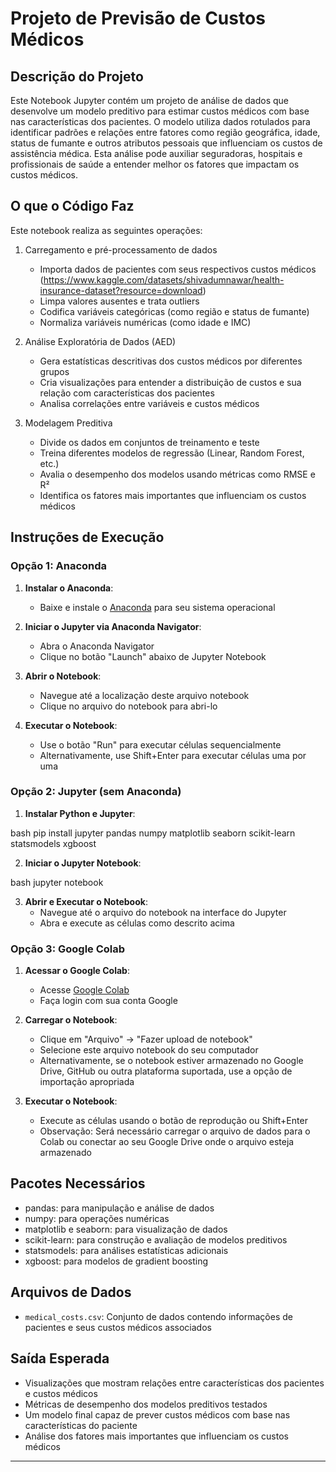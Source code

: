 # Projeto de Previsão de Custos Médicos

## Descrição do Projeto
Este Notebook Jupyter contém um projeto de análise de dados que desenvolve um modelo preditivo para estimar custos médicos com base nas características dos pacientes. O modelo utiliza dados rotulados para identificar padrões e relações entre fatores como região geográfica, idade, status de fumante e outros atributos pessoais que influenciam os custos de assistência médica. Esta análise pode auxiliar seguradoras, hospitais e profissionais de saúde a entender melhor os fatores que impactam os custos médicos.

## O que o Código Faz
Este notebook realiza as seguintes operações:
1. Carregamento e pré-processamento de dados
    - Importa dados de pacientes com seus respectivos custos médicos (https://www.kaggle.com/datasets/shivadumnawar/health-insurance-dataset?resource=download)
    - Limpa valores ausentes e trata outliers
    - Codifica variáveis categóricas (como região e status de fumante)
    - Normaliza variáveis numéricas (como idade e IMC)

2. Análise Exploratória de Dados (AED)
    - Gera estatísticas descritivas dos custos médicos por diferentes grupos
    - Cria visualizações para entender a distribuição de custos e sua relação com características dos pacientes
    - Analisa correlações entre variáveis e custos médicos

3. Modelagem Preditiva
    - Divide os dados em conjuntos de treinamento e teste
    - Treina diferentes modelos de regressão (Linear, Random Forest, etc.)
    - Avalia o desempenho dos modelos usando métricas como RMSE e R²
    - Identifica os fatores mais importantes que influenciam os custos médicos

## Instruções de Execução

### Opção 1: Anaconda

1. **Instalar o Anaconda**:
    - Baixe e instale o [Anaconda](https://www.anaconda.com/download) para seu sistema operacional

2. **Iniciar o Jupyter via Anaconda Navigator**:
    - Abra o Anaconda Navigator
    - Clique no botão "Launch" abaixo de Jupyter Notebook

3. **Abrir o Notebook**:
    - Navegue até a localização deste arquivo notebook
    - Clique no arquivo do notebook para abri-lo

4. **Executar o Notebook**:
    - Use o botão "Run" para executar células sequencialmente
    - Alternativamente, use Shift+Enter para executar células uma por uma

### Opção 2: Jupyter (sem Anaconda)

1. **Instalar Python e Jupyter**:

bash
pip install jupyter pandas numpy matplotlib seaborn scikit-learn statsmodels xgboost





2. **Iniciar o Jupyter Notebook**:

bash
jupyter notebook





3. **Abrir e Executar o Notebook**:
    - Navegue até o arquivo do notebook na interface do Jupyter
    - Abra e execute as células como descrito acima

### Opção 3: Google Colab

1. **Acessar o Google Colab**:
    - Acesse [Google Colab](https://colab.research.google.com/)
    - Faça login com sua conta Google

2. **Carregar o Notebook**:
    - Clique em "Arquivo" → "Fazer upload de notebook"
    - Selecione este arquivo notebook do seu computador
    - Alternativamente, se o notebook estiver armazenado no Google Drive, GitHub ou outra plataforma suportada, use a opção de importação apropriada

3. **Executar o Notebook**:
    - Execute as células usando o botão de reprodução ou Shift+Enter
    - Observação: Será necessário carregar o arquivo de dados para o Colab ou conectar ao seu Google Drive onde o arquivo esteja armazenado

## Pacotes Necessários
- pandas: para manipulação e análise de dados
- numpy: para operações numéricas
- matplotlib e seaborn: para visualização de dados
- scikit-learn: para construção e avaliação de modelos preditivos
- statsmodels: para análises estatísticas adicionais
- xgboost: para modelos de gradient boosting

## Arquivos de Dados
- `medical_costs.csv`: Conjunto de dados contendo informações de pacientes e seus custos médicos associados

## Saída Esperada
- Visualizações que mostram relações entre características dos pacientes e custos médicos
- Métricas de desempenho dos modelos preditivos testados
- Um modelo final capaz de prever custos médicos com base nas características do paciente
- Análise dos fatores mais importantes que influenciam os custos médicos

---